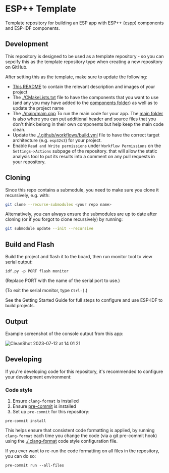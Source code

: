 # ESP++ Template

Template repository for building an ESP app with ESP++ (espp) components and
ESP-IDF components.

## Development

This repository is designed to be used as a template repository - so you can
sepcify this as the template repository type when creating a new repository on
GitHub.

After setting this as the template, make sure to update the following:
- [This README](./README.md) to contain the relevant description and images of your project
- The [./CMakeLists.txt](./CMakeLists.txt) file to have the components that you
  want to use (and any you may have added to the [components
  folder](./components)) as well as to update the project name
- The [./main/main.cpp](./main/main.cpp) To run the main code for your app. The
  [main folder](./main) is also where you can put additional header and source
  files that you don't think belong in their own components but help keep the
  main code clean.
- Update the [./.github/workflows/build.yml](./.github/workflows/build.yml) file
  to have the correct target architecture (e.g. `esp32s3`) for your project.
- Enable `Read and Write permissions` under `Workflow Permissions` on the
  `Settings->Actions` subpage of the repository. that will allow the static
  analysis tool to put its results into a comment on any pull requests in your
  repository.

## Cloning

Since this repo contains a submodule, you need to make sure you clone it
recursively, e.g. with:

``` sh
git clone --recurse-submodules <your repo name>
```

Alternatively, you can always ensure the submodules are up to date after cloning
(or if you forgot to clone recursively) by running:

``` sh
git submodule update --init --recursive
```

## Build and Flash

Build the project and flash it to the board, then run monitor tool to view serial output:

```
idf.py -p PORT flash monitor
```

(Replace PORT with the name of the serial port to use.)

(To exit the serial monitor, type ``Ctrl-]``.)

See the Getting Started Guide for full steps to configure and use ESP-IDF to build projects.

## Output

Example screenshot of the console output from this app:

![CleanShot 2023-07-12 at 14 01 21](https://github.com/esp-cpp/template/assets/213467/7f8abeae-121b-4679-86d8-7214a76f1b75)

## Developing

If you're developing code for this repository, it's recommended to configure
your development environment:

### Code style

1. Ensure `clang-format` is installed
2. Ensure [pre-commit](https://pre-commit.com) is installed
3. Set up `pre-commit` for this repository:

  ``` console
  pre-commit install
  ```

This helps ensure that consistent code formatting is applied, by running
`clang-format` each time you change the code (via a git pre-commit hook) using
the [./.clang-format](./.clang-format) code style configuration file.

If you ever want to re-run the code formatting on all files in the repository,
you can do so:

``` console
pre-commit run --all-files
```
